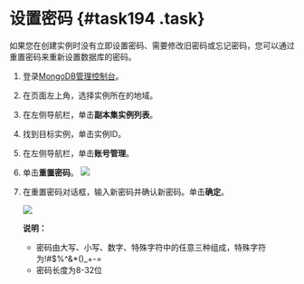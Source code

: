 # 设置密码 {#task194 .task}

如果您在创建实例时没有立即设置密码、需要修改旧密码或忘记密码，您可以通过重置密码来重新设置数据库的密码。

1.  登录[MongoDB管理控制台](https://mongodb.console.aliyun.com/)。 
2.  在页面左上角，选择实例所在的地域。 
3.  在左侧导航栏，单击**副本集实例列表**。 
4.  找到目标实例，单击实例ID。 
5.  在左侧导航栏，单击**账号管理**。 
6.  单击**重置密码**。 ![](images/13268_zh-CN_source.png) 
7.  在重置密码对话框，输入新密码并确认新密码。单击**确定**。 

    ![](http://static-aliyun-doc.oss-cn-hangzhou.aliyuncs.com/assets/img/6671/155254312713269_zh-CN.png)

    **说明：** 

    -   密码由大写、小写、数字、特殊字符中的任意三种组成，特殊字符为!\#$%^&\*\(\)\_+-=
    -   密码长度为8-32位


